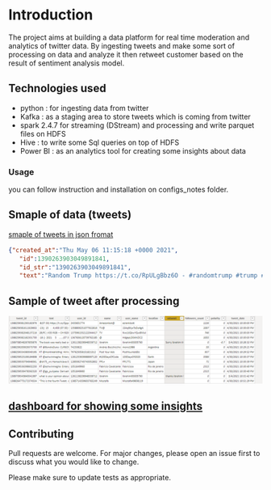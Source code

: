 # Introduction

The project aims at building a data platform for real time moderation and analytics of twitter data.
By ingesting tweets and make some sort of processing on data and analyze it then retweet customer based on the result of sentiment analysis model.

## Technologies used
* python : for ingesting data from twitter
* Kafka : as a staging area to store tweets which is coming from twitter
* spark 2.4.7 for streaming (DStream) and processing and write parquet files on HDFS
* Hive : to write some Sql queries on top of HDFS
* Power BI : as an analytics tool for creating some insights about data

### Usage
you can follow instruction and installation on configs_notes folder.

## Smaple of data (tweets)
[smaple of tweets in json fromat](https://github.com/ashaabanm/BigDataCaseStudy/blob/main/configs_notes/smaple_of_tweets.json)
```json
{"created_at":"Thu May 06 11:15:18 +0000 2021",
   "id":1390263903049891841,
   "id_str":"1390263903049891841",
   "text":"Random Trump https://t.co/RpULgBbz6O - #randomtrump #trump #donaldtrump #giphy #gif #gifs https://t.co/iBLJd3d1uu"}
```

## Sample of tweet after processing
![alt text](https://github.com/ashaabanm/BigDataCaseStudy/blob/main/configs_notes/smaple_of_data.png?raw=true)

##  [dashboard for showing some insights](https://github.com/ashaabanm/BigDataCaseStudy/blob/main/dashboard/first_dashboard.pbix)


## Contributing
Pull requests are welcome. For major changes, please open an issue first to discuss what you would like to change.

Please make sure to update tests as appropriate.

